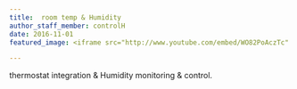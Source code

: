 ```yaml
---
title:  room temp & Humidity
author_staff_member: controlH
date: 2016-11-01
featured_image: <iframe src="http://www.youtube.com/embed/WO82PoAczTc" frameborder="0"> </iframe>

---
```

thermostat integration & Humidity monitoring & control.
